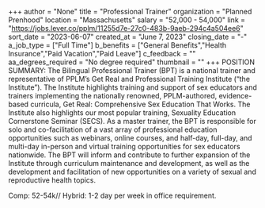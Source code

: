 +++
author = "None"
title = "Professional Trainer"
organization = "Planned Prenhood"
location = "Massachusetts"
salary = "52,000 - 54,000"
link = "https://jobs.lever.co/pplm/11255d7e-27c0-483b-9aeb-294c4a504ee6"
sort_date = "2023-06-07"
created_at = "June 7, 2023"
closing_date = "-"
a_job_type = ["Full Time"]
b_benefits = ["General Benefits","Health Insurance","Paid Vacation","Paid Leave"]
c_feedback = ""
aa_degrees_required = "No degree required"
thumbnail = ""
+++
POSITION SUMMARY:
The Bilingual Professional Trainer (BPT) is a national trainer and representative of PPLM’s Get Real and Professional Training Institute (“the Institute”). The Institute highlights training and support of sex educators and trainers implementing the nationally renowned, PPLM-authored, evidence-based curricula, Get Real: Comprehensive Sex Education That Works. The Institute also highlights our most popular training, Sexuality Education Cornerstone Seminar (SECS). As a master trainer, the BPT is responsible for solo and co-facilitation of a vast array of professional education opportunities such as webinars, online courses, and half-day, full-day, and multi-day in-person and virtual training opportunities for sex educators nationwide. The BPT will inform and contribute to further expansion of the Institute through curriculum maintenance and development, as well as the development and facilitation of new opportunities on a variety of sexual and reproductive health topics.

Comp: 52-54k// Hybrid: 1-2 day per week in office requirement.
